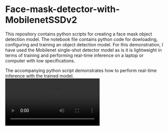 # Face-mask-detector-with-MobilenetSSDv2
This repository contains python scripts for creating a face mask object detection model.
The notebook file contains python code for dowloading, configuring and training an object detection model. 
For this demonstration, I have used the Mobilenet single-shot detector model as is it is lightweight in terms of
training and performing real-time inference on a laptop or computer with low specifications.

The accompanying python script demonstrates how to perform real-time inference with the trained model.
![output](output.mp4)
